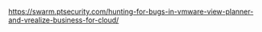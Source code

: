 https://swarm.ptsecurity.com/hunting-for-bugs-in-vmware-view-planner-and-vrealize-business-for-cloud/
